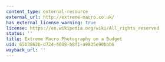 ```yaml
---
content_type: external-resource
external_url: http://extreme-macro.co.uk/
has_external_license_warning: true
license: https://en.wikipedia.org/wiki/All_rights_reserved
status: ''
title: Extreme Macro Photography on a Budget
uid: 65b3862b-d724-4608-b8f1-a9835e90bbb6
wayback_url: ''
---
```

